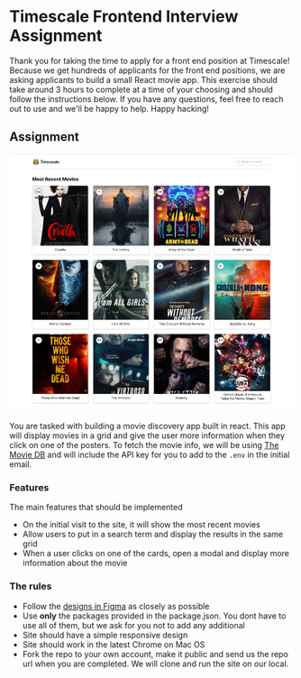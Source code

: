 # Timescale Frontend Interview Assignment

Thank you for taking the time to apply for a front end position at Timescale!
Because we get hundreds of applicants for the front end positions, we are asking
applicants to build a small React movie app. This exercise should take around
3 hours to complete at a time of your choosing and should follow the instructions
below. If you have any questions, feel free to reach out to use and we'll be happy
to help. Happy hacking!

## Assignment

![Screenshot](./src/images/screenshot.png)

You are tasked with building a movie discovery app built in react. This app will
display movies in a grid and give the user more information when they click on
one of the posters. To fetch the movie info, we will be using [The Movie DB][movieDB]
and will include the API key for you to add to the `.env` in the initial email.

### Features

The main features that should be implemented
- On the initial visit to the site, it will show the most recent movies
- Allow users to put in a search term and display the results in the same grid
- When a user clicks on one of the cards, open a modal and display more information about the movie


### The rules

- Follow the [designs in Figma][figma] as closely as possible
- Use **only** the packages provided in the package.json. You dont have to use all of them, 
  but we ask for you not to add any additional
- Site should have a simple responsive design
- Site should work in the latest Chrome on Mac OS
- Fork the repo to your own account, make it public and send us the repo url when you are completed. We will
  clone and run the site on our local.


[movieDB]: https://developers.themoviedb.org/3/getting-started/introduction
[figma]: https://www.figma.com/file/KKkrDYSUAuRavpqRingRdZ/Movie-Grid?node-id=0%3A1
